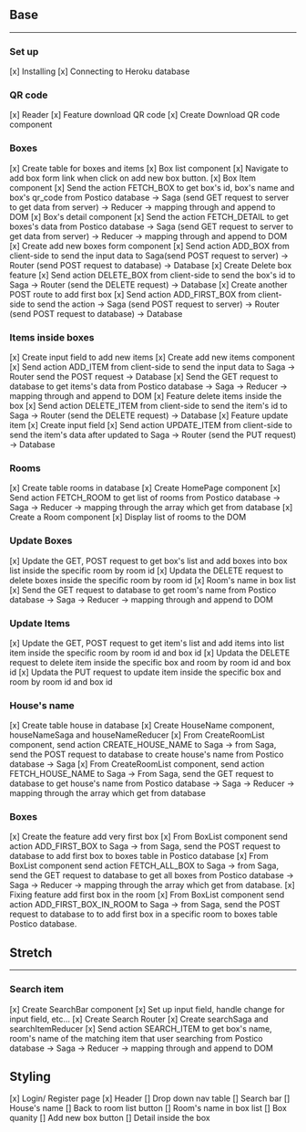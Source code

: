 
## Base
---------

### Set up
[x] Installing
[x] Connecting to Heroku database

### QR code
[x] Reader 
[x] Feature download QR code
    [x] Create Download QR code component
    

### Boxes 
[x] Create table for boxes and items
[x] Box list component
    [x] Navigate to add box form link when click on add new box button. 
    [x] Box Item component
        [x] Send the action FETCH_BOX to get box's id, box's name and box's qr_code from Postico database -> Saga (send GET request to server to get data from server) -> Reducer -> mapping through and append to DOM
    [x] Box's detail component
        [x] Send the action FETCH_DETAIL to get boxes's data from Postico database -> Saga (send GET request to server to get data from server) -> Reducer -> mapping through and append to DOM
[x] Create add new boxes form component
    [x] Send action ADD_BOX from client-side to send the input data to Saga(send POST request to server) -> Router (send POST request to database) -> Database
[x] Create Delete box feature
    [x] Send action DELETE_BOX from client-side to send the box's id to Saga -> Router (send the DELETE request) -> Database
[x] Create another POST route to add first box
    [x]  Send action ADD_FIRST_BOX from client-side to send the action -> Saga (send POST request to server) -> Router (send POST request to database) -> Database

### Items inside boxes
[x] Create input field to add new items 
[x] Create add new items component
    [x] Send action ADD_ITEM from client-side to send the input data to Saga -> Router send the POST request -> Database
    [x] Send the GET request to database to get items's data from Postico database -> Saga -> Reducer -> mapping through and append to DOM
[x] Feature delete items inside the box
    [x] Send action DELETE_ITEM from client-side to send the item's id to Saga -> Router (send the DELETE request) -> Database
[x] Feature update item
    [x] Create input field
    [x] Send action UPDATE_ITEM from client-side to send the item's data after updated to Saga -> Router (send the PUT request) -> Database

### Rooms
[x] Create table rooms in database
[x] Create HomePage component 
    [x] Send action FETCH_ROOM to get list of rooms from Postico database -> Saga -> Reducer -> mapping through the array which get from database
    [x] Create a Room component 
        [x] Display list of rooms to the DOM

### Update Boxes
[x] Update the GET, POST request to get box's list and add boxes into box list inside the specific room by room id
[x] Updata the DELETE request to delete boxes inside the specific room by room id
[x] Room's name in box list
    [x] Send the GET request to database to get room's name from Postico database -> Saga -> Reducer -> mapping through and append to DOM

### Update Items
[x] Update the GET, POST request to get item's list and add items into list item inside the specific room by room id and box id
[x] Updata the DELETE request to delete item inside the specific box and room by room id and box id
[x] Updata the PUT request to update item inside the specific box and room by room id and box id

### House's name
[x] Create table house in database
[x] Create HouseName component, houseNameSaga and houseNameReducer
    [x] From CreateRoomList component, send action CREATE_HOUSE_NAME to Saga -> from Saga, send the POST request to database to create house's name from Postico database -> Saga 
    [x] From CreateRoomList component, send action  FETCH_HOUSE_NAME to Saga ->  From Saga, send the GET request to database to get house's name from Postico database -> Saga -> Reducer -> mapping through the array which get from database
    
### Boxes
[x] Create the feature add very first box
    [x] From BoxList component send action ADD_FIRST_BOX to Saga -> from Saga, send the POST request to database to add first box to boxes table in Postico database
    [x] From BoxList component send action FETCH_ALL_BOX to Saga -> from Saga, send the GET request to database to get all boxes from Postico database -> Saga -> Reducer -> mapping through the array which get from database.
[x] Fixing feature add first box in the room
    [x] From BoxList component send action ADD_FIRST_BOX_IN_ROOM to Saga -> from Saga, send the POST request to database to to add first box in a specific room to boxes table Postico database.
   

## Stretch
----------

### Search item
[x] Create SearchBar component
    [x] Set up input field, handle change for input field, etc...
[x] Create Search Router
[x] Create searchSaga and searchItemReducer
[x] Send action SEARCH_ITEM to get box's name, room's name of the matching item that user searching from Postico database -> Saga -> Reducer -> mapping through and append to DOM


## Styling
[x] Login/ Register page
[x] Header
[] Drop down nav table
[] Search bar
[] House's name
[] Back to room list button
[] Room's name in box list
[] Box quanity
[] Add new box button
[] Detail inside the box